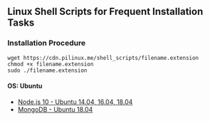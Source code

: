 ## Linux Shell Scripts for Frequent Installation Tasks

### Installation Procedure

```
wget https://cdn.pilinux.me/shell_scripts/filename.extension
chmod +x filename.extension
sudo ./filename.extension
```

#### OS: Ubuntu

- [Node.js 10 - Ubuntu 14.04, 16.04, 18.04](https://cdn.pilinux.me/shell_scripts/installNodejs10_Ubuntu.sh)
- [MongoDB - Ubuntu 18.04](https://cdn.pilinux.me/shell_scripts/installMongoDB_Ubuntu18.04.sh)